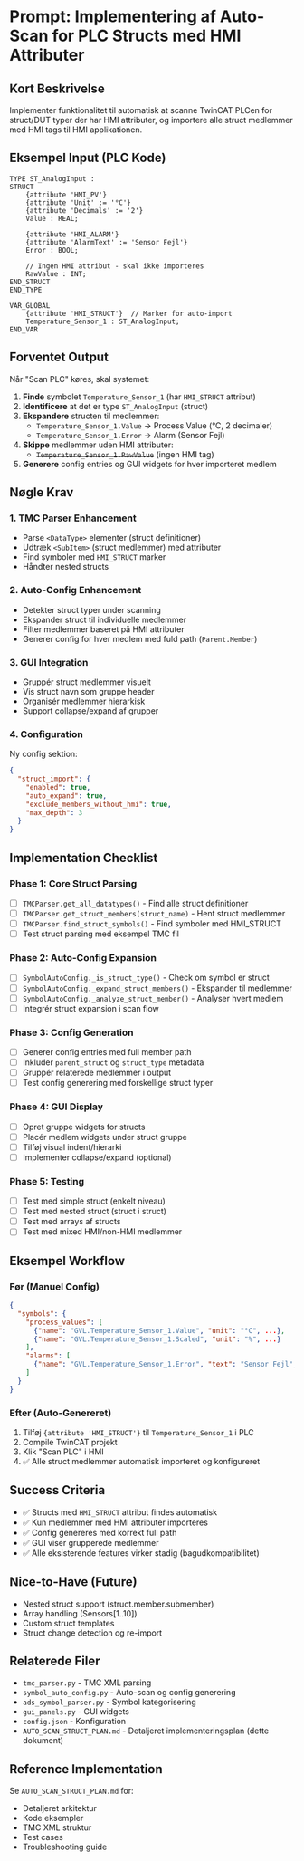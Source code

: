 # Prompt: Implementering af Auto-Scan for PLC Structs med HMI Attributer

## Kort Beskrivelse
Implementer funktionalitet til automatisk at scanne TwinCAT PLCen for struct/DUT typer der har HMI attributer, og importere alle struct medlemmer med HMI tags til HMI applikationen.

## Eksempel Input (PLC Kode)
```iecst
TYPE ST_AnalogInput :
STRUCT
    {attribute 'HMI_PV'}
    {attribute 'Unit' := '°C'}
    {attribute 'Decimals' := '2'}
    Value : REAL;
    
    {attribute 'HMI_ALARM'}
    {attribute 'AlarmText' := 'Sensor Fejl'}
    Error : BOOL;
    
    // Ingen HMI attribut - skal ikke importeres
    RawValue : INT;
END_STRUCT
END_TYPE

VAR_GLOBAL
    {attribute 'HMI_STRUCT'}  // Marker for auto-import
    Temperature_Sensor_1 : ST_AnalogInput;
END_VAR
```

## Forventet Output
Når "Scan PLC" køres, skal systemet:

1. **Finde** symbolet `Temperature_Sensor_1` (har `HMI_STRUCT` attribut)
2. **Identificere** at det er type `ST_AnalogInput` (struct)
3. **Ekspandere** structen til medlemmer:
   - `Temperature_Sensor_1.Value` → Process Value (°C, 2 decimaler)
   - `Temperature_Sensor_1.Error` → Alarm (Sensor Fejl)
4. **Skippe** medlemmer uden HMI attributer:
   - ~~`Temperature_Sensor_1.RawValue`~~ (ingen HMI tag)
5. **Generere** config entries og GUI widgets for hver importeret medlem

## Nøgle Krav

### 1. TMC Parser Enhancement
- Parse `<DataType>` elementer (struct definitioner)
- Udtræk `<SubItem>` (struct medlemmer) med attributer
- Find symboler med `HMI_STRUCT` marker
- Håndter nested structs

### 2. Auto-Config Enhancement
- Detekter struct typer under scanning
- Ekspander struct til individuelle medlemmer
- Filter medlemmer baseret på HMI attributer
- Generer config for hver medlem med fuld path (`Parent.Member`)

### 3. GUI Integration
- Gruppér struct medlemmer visuelt
- Vis struct navn som gruppe header
- Organisér medlemmer hierarkisk
- Support collapse/expand af grupper

### 4. Configuration
Ny config sektion:
```json
{
  "struct_import": {
    "enabled": true,
    "auto_expand": true,
    "exclude_members_without_hmi": true,
    "max_depth": 3
  }
}
```

## Implementation Checklist

### Phase 1: Core Struct Parsing
- [ ] `TMCParser.get_all_datatypes()` - Find alle struct definitioner
- [ ] `TMCParser.get_struct_members(struct_name)` - Hent struct medlemmer
- [ ] `TMCParser.find_struct_symbols()` - Find symboler med HMI_STRUCT
- [ ] Test struct parsing med eksempel TMC fil

### Phase 2: Auto-Config Expansion
- [ ] `SymbolAutoConfig._is_struct_type()` - Check om symbol er struct
- [ ] `SymbolAutoConfig._expand_struct_members()` - Ekspander til medlemmer
- [ ] `SymbolAutoConfig._analyze_struct_member()` - Analyser hvert medlem
- [ ] Integrér struct expansion i scan flow

### Phase 3: Config Generation
- [ ] Generer config entries med full member path
- [ ] Inkluder `parent_struct` og `struct_type` metadata
- [ ] Gruppér relaterede medlemmer i output
- [ ] Test config generering med forskellige struct typer

### Phase 4: GUI Display
- [ ] Opret gruppe widgets for structs
- [ ] Placér medlem widgets under struct gruppe
- [ ] Tilføj visual indent/hierarki
- [ ] Implementer collapse/expand (optional)

### Phase 5: Testing
- [ ] Test med simple struct (enkelt niveau)
- [ ] Test med nested struct (struct i struct)
- [ ] Test med arrays af structs
- [ ] Test med mixed HMI/non-HMI medlemmer

## Eksempel Workflow

### Før (Manuel Config)
```json
{
  "symbols": {
    "process_values": [
      {"name": "GVL.Temperature_Sensor_1.Value", "unit": "°C", ...},
      {"name": "GVL.Temperature_Sensor_1.Scaled", "unit": "%", ...}
    ],
    "alarms": [
      {"name": "GVL.Temperature_Sensor_1.Error", "text": "Sensor Fejl", ...}
    ]
  }
}
```

### Efter (Auto-Genereret)
1. Tilføj `{attribute 'HMI_STRUCT'}` til `Temperature_Sensor_1` i PLC
2. Compile TwinCAT projekt
3. Klik "Scan PLC" i HMI
4. ✅ Alle struct medlemmer automatisk importeret og konfigureret

## Success Criteria
- ✅ Structs med `HMI_STRUCT` attribut findes automatisk
- ✅ Kun medlemmer med HMI attributer importeres
- ✅ Config genereres med korrekt full path
- ✅ GUI viser grupperede medlemmer
- ✅ Alle eksisterende features virker stadig (bagudkompatibilitet)

## Nice-to-Have (Future)
- Nested struct support (struct.member.submember)
- Array handling (Sensors[1..10])
- Custom struct templates
- Struct change detection og re-import

## Relaterede Filer
- `tmc_parser.py` - TMC XML parsing
- `symbol_auto_config.py` - Auto-scan og config generering
- `ads_symbol_parser.py` - Symbol kategorisering
- `gui_panels.py` - GUI widgets
- `config.json` - Konfiguration
- `AUTO_SCAN_STRUCT_PLAN.md` - Detaljeret implementeringsplan (dette dokument)

## Reference Implementation
Se `AUTO_SCAN_STRUCT_PLAN.md` for:
- Detaljeret arkitektur
- Kode eksempler
- TMC XML struktur
- Test cases
- Troubleshooting guide

